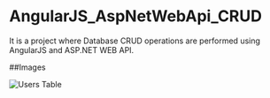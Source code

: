 # AngularJS_AspNetWebApi_CRUD

It is a project where Database CRUD operations are performed using AngularJS and ASP.NET WEB API.

##Images

![Users Table](https://i.hizliresim.com/y6AXr9.png)
